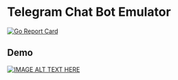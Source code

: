 Telegram Chat Bot Emulator
==========================

[![Go Report Card](https://goreportcard.com/badge/github.com/pavel-paulau/howdy)](https://goreportcard.com/report/github.com/pavel-paulau/howdy)

Demo
----

[![IMAGE ALT TEXT HERE](http://img.youtube.com/vi/nVvvGp0HtbQ/0.jpg)](http://www.youtube.com/watch?v=nVvvGp0HtbQ)
